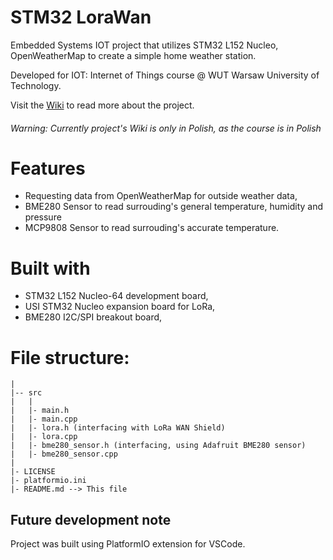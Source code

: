 # STM32 LoraWan

Embedded Systems IOT project that utilizes STM32 L152 Nucleo, OpenWeatherMap to
create a simple home weather station.

Developed for IOT: Internet of Things course @ WUT Warsaw University of
Technology.

Visit the [Wiki](https://github.com/piotrs112/stm32-lorawan/wiki) to read more
about the project.

<h6>
  Warning: Currently project's Wiki is only in Polish, as the course is in Polish
</h6>

# Features

- Requesting data from OpenWeatherMap for outside weather data,
- BME280 Sensor to read surrouding's general temperature, humidity and pressure
- MCP9808 Sensor to read surrouding's accurate temperature.

# Built with

- STM32 L152 Nucleo-64 development board,
- USI STM32 Nucleo expansion board for LoRa,
- BME280 I2C/SPI breakout board,

# File structure:

```
|
|-- src
|   |
|   |- main.h
|   |- main.cpp
|   |- lora.h (interfacing with LoRa WAN Shield)
|   |- lora.cpp
|   |- bme280_sensor.h (interfacing, using Adafruit BME280 sensor)
|   |- bme280_sensor.cpp
|
|- LICENSE
|- platformio.ini
|- README.md --> This file
```

## Future development note

Project was built using PlatformIO extension for VSCode.
